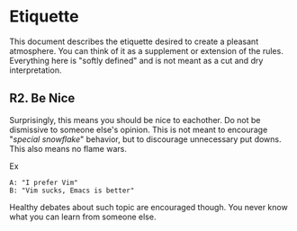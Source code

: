 # Etiquette

This document describes the etiquette desired to create a pleasant atmosphere.
You can think of it as a supplement or extension of the rules. Everything here
is "softly defined" and is not meant as a cut and dry interpretation. 

## R2. Be Nice
Surprisingly, this means you should be nice to eachother. Do not be dismissive 
to someone else's opinion. This is not meant to encourage "*special snowflake*" 
behavior, but to discourage unnecessary put downs. This also means no flame 
wars.

Ex
```
A: "I prefer Vim"
B: "Vim sucks, Emacs is better"
```

Healthy debates about such topic are encouraged though. You never know what you 
can learn from someone else. 
